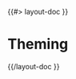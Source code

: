 <!-- 
 * @name            Theming
 * @namespace       doc.css
 * @type            Markdown
 * @platform        md
 * @status          stable
 * @menu            Documentation / CSS           /doc/css/theming
 *
 * @since           2.0.0
 * @author    Olivier Bossel <olivier.bossel@gmail.com> (https://olivierbossel.com)
-->

{{#> layout-doc }}

# Theming

{{/layout-doc }}